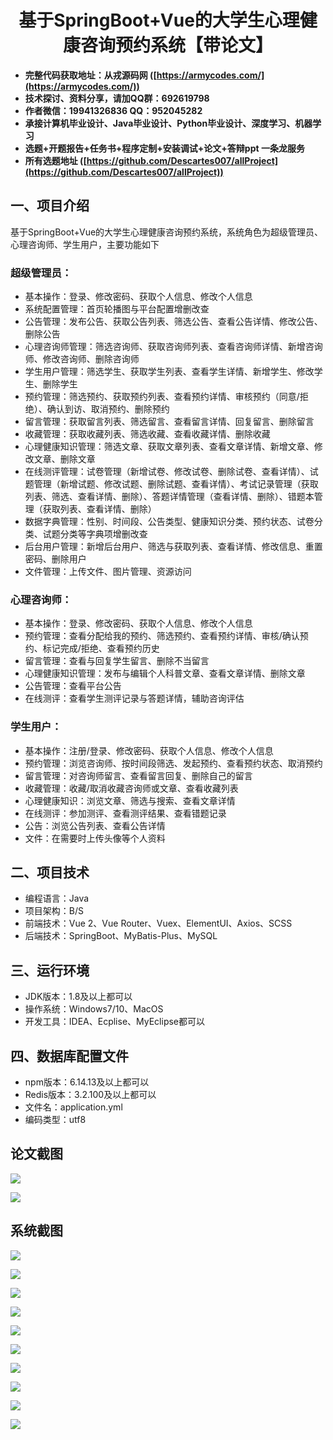 ﻿<h1 align="center">基于SpringBoot+Vue的大学生心理健康咨询预约系统【带论文】</h1></p>

- <b>完整代码获取地址：从戎源码网 ([https://armycodes.com/](https://armycodes.com/))</b>
- <b>技术探讨、资料分享，请加QQ群：692619798</b>
- <b>作者微信：19941326836  QQ：952045282</b>
- <b>承接计算机毕业设计、Java毕业设计、Python毕业设计、深度学习、机器学习</b>
- <b>选题+开题报告+任务书+程序定制+安装调试+论文+答辩ppt 一条龙服务</b>
- <b>所有选题地址 ([https://github.com/Descartes007/allProject](https://github.com/Descartes007/allProject)) </b>

## 一、项目介绍

基于SpringBoot+Vue的大学生心理健康咨询预约系统，系统角色为超级管理员、心理咨询师、学生用户，主要功能如下
### 超级管理员：
- 基本操作：登录、修改密码、获取个人信息、修改个人信息
- 系统配置管理：首页轮播图与平台配置增删改查
- 公告管理：发布公告、获取公告列表、筛选公告、查看公告详情、修改公告、删除公告
- 心理咨询师管理：筛选咨询师、获取咨询师列表、查看咨询师详情、新增咨询师、修改咨询师、删除咨询师
- 学生用户管理：筛选学生、获取学生列表、查看学生详情、新增学生、修改学生、删除学生
- 预约管理：筛选预约、获取预约列表、查看预约详情、审核预约（同意/拒绝）、确认到访、取消预约、删除预约
- 留言管理：获取留言列表、筛选留言、查看留言详情、回复留言、删除留言
- 收藏管理：获取收藏列表、筛选收藏、查看收藏详情、删除收藏
- 心理健康知识管理：筛选文章、获取文章列表、查看文章详情、新增文章、修改文章、删除文章
- 在线测评管理：试卷管理（新增试卷、修改试卷、删除试卷、查看详情）、试题管理（新增试题、修改试题、删除试题、查看详情）、考试记录管理（获取列表、筛选、查看详情、删除）、答题详情管理（查看详情、删除）、错题本管理（获取列表、查看详情、删除）
- 数据字典管理：性别、时间段、公告类型、健康知识分类、预约状态、试卷分类、试题分类等字典项增删改查
- 后台用户管理：新增后台用户、筛选与获取列表、查看详情、修改信息、重置密码、删除用户
- 文件管理：上传文件、图片管理、资源访问
### 心理咨询师：
- 基本操作：登录、修改密码、获取个人信息、修改个人信息
- 预约管理：查看分配给我的预约、筛选预约、查看预约详情、审核/确认预约、标记完成/拒绝、查看预约历史
- 留言管理：查看与回复学生留言、删除不当留言
- 心理健康知识管理：发布与编辑个人科普文章、查看文章详情、删除文章
- 公告管理：查看平台公告
- 在线测评：查看学生测评记录与答题详情，辅助咨询评估
### 学生用户：
- 基本操作：注册/登录、修改密码、获取个人信息、修改个人信息
- 预约管理：浏览咨询师、按时间段筛选、发起预约、查看预约状态、取消预约
- 留言管理：对咨询师留言、查看留言回复、删除自己的留言
- 收藏管理：收藏/取消收藏咨询师或文章、查看收藏列表
- 心理健康知识：浏览文章、筛选与搜索、查看文章详情
- 在线测评：参加测评、查看测评结果、查看错题记录
- 公告：浏览公告列表、查看公告详情
- 文件：在需要时上传头像等个人资料

## 二、项目技术

- 编程语言：Java
- 项目架构：B/S
- 前端技术：Vue 2、Vue Router、Vuex、ElementUI、Axios、SCSS
- 后端技术：SpringBoot、MyBatis-Plus、MySQL


## 三、运行环境

- JDK版本：1.8及以上都可以
- 操作系统：Windows7/10、MacOS
- 开发工具：IDEA、Ecplise、MyEclipse都可以

## 四、数据库配置文件

- npm版本：6.14.13及以上都可以
- Redis版本：3.2.100及以上都可以
- 文件名：application.yml
- 编码类型：utf8

## 论文截图

![](screenshot/1.png)

![](screenshot/2.png)

## 系统截图

![](screenshot/3.png)

![](screenshot/4.png)

![](screenshot/5.png)

![](screenshot/6.png)

![](screenshot/7.png)

![](screenshot/8.png)

![](screenshot/9.png)

![](screenshot/10.png)

![](screenshot/11.png)

![](screenshot/12.png)
